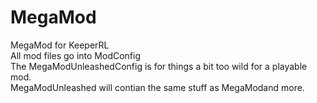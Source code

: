 # MegaMod
MegaMod for KeeperRL\
All mod files go into ModConfig\
The MegaModUnleashedConfig is for things a bit too wild for a playable mod.\
MegaModUnleashed will contian the same stuff as MegaModand more.
